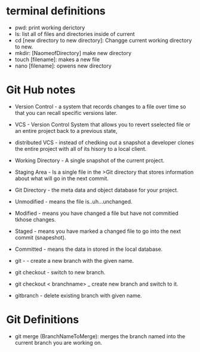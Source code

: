 # terminal definitions
- pwd: print working derictory
- ls: list all of files and directories inside of current
- cd [new directory to new directory]: Changge current working directory to new.
- mkdir: [NaomeofDirectory] make new directory
- touch [filename]: makes a new file
- nano [filename]: opwens new directory

# Git Hub notes
- Version Control - a system that records changes to a file over time so that you can recall specific versions later.
- VCS - Version Control System that allows you to revert sselected file or an entire project back to a previous state, 
- distributed VCS - instead of chedking out a snapshot a developer clones the entire project with all of its hisory to a local client.
- Working Directory - A single snapshot of the current project.
- Staging Area - Is a single file in the >Git directory that stores information about what will go in the next commit.
- Git Directory - the meta data and object database for your project.
- Unmodified - means the file is..uh...unchanged.
- Modified - means you have changed a file but have not commitied tkhose changes.
- Staged - means you have marked a changed file to go into the next commit (snapeshot).
- Committed - means the data in stored in the local database.

- git - <branchname> - create a new branch with the given name.
- git checkout <branchname> - switch to new branch.
- git checkout < branchname> _ create new branch and switch to it.
- gitbranch <branchname> - delete existing branch with given name.

# Git Definitions 
- git merge (BranchNameToMerge): merges the branch named into the current branch you are working on.

